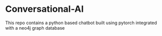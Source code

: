 # Conversational-AI

This repo contains a python based chatbot built using pytorch integrated with a neo4j graph database
